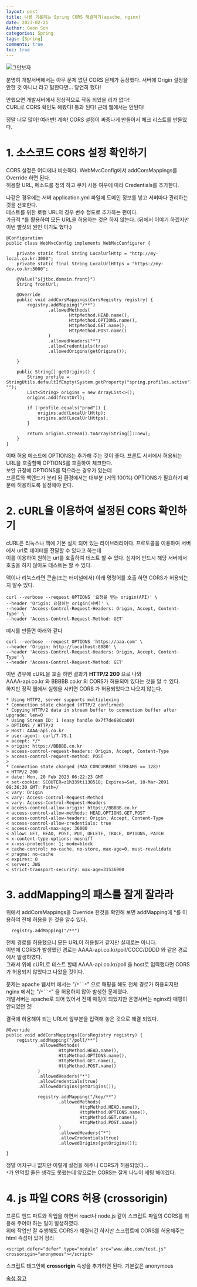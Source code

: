 ```yaml
---
layout: post
title: 나를 괴롭히는 Spring CORS 해결하기(apache, nginx)
date: 2023-02-21
Author: Geon Son
categories: Spring
tags: [Spring]
comments: true
toc: true    
---
```



![그만보자](/images/spring/f13ohwg13-gh3_01.jpeg)

분명히 개발서버에서는 아무 문제 없던 CORS 문제가 등장했다.
서버에 Origin 설정을 안한 것 아니냐 라고 말한다면... 당연히 했다!

안했으면 개발서버에서 정상적으로 작동 되었을 리가 없다!  
CURL로 CORS 확인도 해봤다! 통과 된다! 근데 웹에서는 안된다!

정말 너무 많이! 여러번! 계속! CORS 설정이 짜증나게 만들어서 체크 리스트를 만들었다.


# 1. 소스코드 CORS 설정 확인하기  
CORS 설정은 어디에나 비슷하다. WebMvcConfig에서 addCorsMappings를 Override 하면 된다.  
허용할 URL, 메소드를 정의 하고 쿠키 사용 여부에 따라 Credentials를 추가한다.

나같은 경우에는 서버 application.yml 파일에 도메인 정보를 넣고 서버마다 관리하는 것을 선호한다.  
테스트를 위한 로컬 URL의 경우 변수 정도로 추가하는 편이다.  
가급적 *를 활용하여 모든 URL을 허용하는 것은 하지 않는다. (뒤에서 이야기 하겠지만 이번 뻘짓의 원인 이기도 했다.)

~~~
@Configuration
public class WebMvcConfig implements WebMvcConfigurer {

    private static final String LocalUrlHttp = "http://my-local.co.kr:3000";
    private static final String LocalUrlHttps = "https://my-dev.co.kr:3000";

    @Value("${jtbc.domain.front}")
    String frontUrl;

    @Override
    public void addCorsMappings(CorsRegistry registry) {
        registry.addMapping("/**")
                .allowedMethods(
                        HttpMethod.HEAD.name(),
                        HttpMethod.OPTIONS.name(),
                        HttpMethod.GET.name(),
                        HttpMethod.POST.name()
                )
                .allowedHeaders("*")
                .allowCredentials(true)
                .allowedOrigins(getOrigins());

    }

    public String[] getOrigins() {
        String profile = StringUtils.defaultIfEmpty(System.getProperty("spring.profiles.active"), "");
        List<String> origins = new ArrayList<>();        
        origins.add(frontUrl);  

        if (!profile.equals("prod")) {
            origins.add(LocalUrlHttp);
            origins.add(LocalUrlHttps);        
        }

        return origins.stream().toArray(String[]::new);
    }
}
~~~


이때 허용 메소드에 OPTIONS는 추가해 주는 것이 좋다. 프론트 서버에서 허용되는 URL을 호출할때 OPTIONS를 호출하여 체크한다.  
보안 규정에 OPTIONS를 막으라는 경우가 있는데   
프론트와 백엔드가 분리 된 환경에서는 대부분 (거의 100%) OPTIONS가 필요하기 때문에 허용하도록 설정해야 한다.



# 2. cURL을 이용하여 설정된 CORS 확인하기

 cURL은 리눅스나 맥에 기본 설치 되어 있는 라이브러리이다. 프로토콜을 이용하여 서버에서 url로 데이터를 전달할 수 있다고 하는데  
 이를 이용하여 원하는 url를 호출하여 테스트 할 수 있다. 심지어 반드시 해당 서버에서 호출을 하지 않아도 테스트는 할 수 있다.

맥이나 리눅스라면 콘솔(또는 터미널에서) 아래 명령어를 호출 하면 CORS가 허용되는지 알수 있다.

~~~
curl --verbose --request OPTIONS '요청을 받는 origin(API)' \
--header 'Origin: 요청하는 origin(서버)' \
--header 'Access-Control-Request-Headers: Origin, Accept, Content-Type' \
--header 'Access-Control-Request-Method: GET'
~~~

예시를 만들면 아래와 같다
~~~
curl --verbose --request OPTIONS 'https://aaa.com' \
--header 'Origin: http://localhost:8080' \
--header 'Access-Control-Request-Headers: Origin, Accept, Content-Type' \
--header 'Access-Control-Request-Method: GET'
~~~


이번 경우에 cURL을 호출 하면 결과가 **HTTP/2 200** 으로 나와  
AAAA-api.co.kr 와 BBBBB.co.kr 의 CORS가 허용되어 있다는 것을 알 수 있다.  
하지만 정작 웹에서 실행을 시키면 CORS 가 허용되었다고 나오지 않는다.  

~~~
* Using HTTP2, server supports multiplexing
* Connection state changed (HTTP/2 confirmed)
* Copying HTTP/2 data in stream buffer to connection buffer after upgrade: len=0
* Using Stream ID: 1 (easy handle 0x7f7de680ca00)
> OPTIONS / HTTP/2
> Host: AAAA-api.co.kr
> user-agent: curl/7.79.1
> accept: */*
> origin: https://BBBBB.co.kr
> access-control-request-headers: Origin, Accept, Content-Type
> access-control-request-method: POST
>
* Connection state changed (MAX_CONCURRENT_STREAMS == 128)!
< HTTP/2 200
< date: Mon, 20 Feb 2023 06:22:23 GMT
< set-cookie: SCOUTER=z1h339ti138518; Expires=Sat, 10-Mar-2091 09:36:30 GMT; Path=/
< vary: Origin
< vary: Access-Control-Request-Method
< vary: Access-Control-Request-Headers
< access-control-allow-origin: https://BBBBB.co.kr
< access-control-allow-methods: HEAD,OPTIONS,GET,POST
< access-control-allow-headers: Origin, Accept, Content-Type
< access-control-allow-credentials: true
< access-control-max-age: 36000
< allow: GET, HEAD, POST, PUT, DELETE, TRACE, OPTIONS, PATCH
< x-content-type-options: nosniff
< x-xss-protection: 1; mode=block
< cache-control: no-cache, no-store, max-age=0, must-revalidate
< pragma: no-cache
< expires: 0
< server: JWS
< strict-transport-security: max-age=31536000
~~~

# 3. addMapping의 패스를 잘게 잘라라

위에서 addCorsMappings을 Override 한것을 확인해 보면 addMapping에 *를 이용하여 전체 허용을 한 것을 알수 있다.

~~~
  registry.addMapping("/**")
~~~

전체 경로를 허용했으니 모든 URL이 허용될거 같지만 실제로는 아니다.  
이번에 CORS가 발생했던 경로는 AAAA-api.co.kr/poll/CCCC/DDDD 와 같은 경로에서 발생하였다.  
그래서 위에 cURL로 테스트 할떄 AAAA-api.co.kr/poll 을 host로 입력했다면 CORS가 허용되지 않았다고 나왔을 것이다.

문제는 apache 웹서버 에서는 "/`*``*`" 으로 매핑을 해도 전체 경로가 허용되지만 nginx 에서는 "/`*``*`" 을 허용하지 않아 발생한 문제였다.  
개발서버는 apache로 되어 있어서 전체 매핑이 되었지만 운영서버는 nginx라 매핑이 안되었던 것!

결국에 허용해야 되는 URL에 앞부분을 입력해 놓은 것으로 해결 되었다.

~~~
@Override
public void addCorsMappings(CorsRegistry registry) {
    registry.addMapping("/poll/**")
            .allowedMethods(
                    HttpMethod.HEAD.name(),
                    HttpMethod.OPTIONS.name(),
                    HttpMethod.GET.name(),
                    HttpMethod.POST.name()
            )
            .allowedHeaders("*")
            .allowCredentials(true)
            .allowedOrigins(getOrigins());

            registry.addMapping("/key/**")
                    .allowedMethods(
                            HttpMethod.HEAD.name(),
                            HttpMethod.OPTIONS.name(),
                            HttpMethod.GET.name(),
                            HttpMethod.POST.name()
                    )
                    .allowedHeaders("*")
                    .allowCredentials(true)
                    .allowedOrigins(getOrigins());        

}

~~~

정말 어처구니 없지만 이렇게 설정을 해주니 CORS가 허용되었다...  
`*`가 안먹힐 줄은 생각도 못했는데 앞으로는 CORS는 잘게 나누어 세팅 해야겠다.


# 4. js 파일 CORS 허용 (crossorigin)
프론트 엔드 파트와 작업을 하면서 react나 node.js 같이 스크립트 파일의 CORS를 허용해 주어야 하는 일이 발생하였다.  
위에 작업만 잘 수행해도 CORS가 해결되긴 하지만 스크립트에 CORS를 허용해주는 html 속성이 있어 정리 

~~~
<script defer="defer" type="module" src="www.abc.com/test.js" crossorigin="anonymous"></script>
~~~

스크립트 테그안에 **crossorigin** 속성을 추가하면 된다. 기본값은 anonymous

[속성 참고](https://developer.mozilla.org/en-US/docs/Web/HTML/Attributes/crossorigin)


